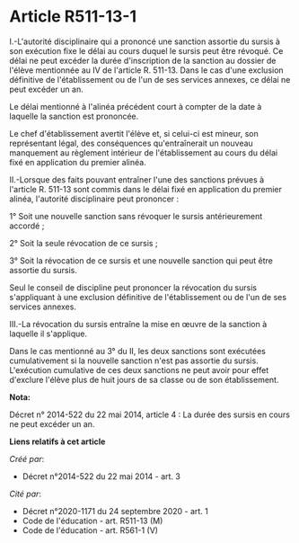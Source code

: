 # Article R511-13-1

I.-L'autorité disciplinaire qui a prononcé une sanction assortie du sursis à son exécution fixe le délai au cours duquel le
sursis peut être révoqué. Ce délai ne peut excéder la durée d'inscription de la sanction au dossier de l'élève mentionnée au
IV de l'article R. 511-13. Dans le cas d'une exclusion définitive de l'établissement ou de l'un de ses services annexes, ce
délai ne peut excéder un an. 

Le délai mentionné à l'alinéa précédent court à compter de la date à laquelle la sanction est prononcée. 

Le chef d'établissement avertit l'élève et, si celui-ci est mineur, son représentant légal, des conséquences qu'entraînerait
un nouveau manquement au règlement intérieur de l'établissement au cours du délai fixé en application du premier alinéa. 

II.-Lorsque des faits pouvant entraîner l'une des sanctions prévues à l'article R. 511-13 sont commis dans le délai fixé en
application du premier alinéa, l'autorité disciplinaire peut prononcer : 

1° Soit une nouvelle sanction sans révoquer le sursis antérieurement accordé ; 

2° Soit la seule révocation de ce sursis ; 

3° Soit la révocation de ce sursis et une nouvelle sanction qui peut être assortie du sursis. 

Seul le conseil de discipline peut prononcer la révocation du sursis s'appliquant à une exclusion définitive de
l'établissement ou de l'un de ses services annexes. 

III.-La révocation du sursis entraîne la mise en œuvre de la sanction à laquelle il s'applique. 

Dans le cas mentionné au 3° du II, les deux sanctions sont exécutées cumulativement si la nouvelle sanction n'est pas
assortie du sursis. L'exécution cumulative de ces deux sanctions ne peut avoir pour effet d'exclure l'élève plus de huit
jours de sa classe ou de son établissement.

**Nota:**

Décret n° 2014-522 du 22 mai 2014, article 4 : La durée des sursis en cours ne peut excéder un an.

**Liens relatifs à cet article**

_Créé par_:

  - Décret n°2014-522 du 22 mai 2014 - art. 3

_Cité par_:

  - Décret n°2020-1171 du 24 septembre 2020 - art. 1
  - Code de l'éducation - art. R511-13 (M)
  - Code de l'éducation - art. R561-1 (V)
